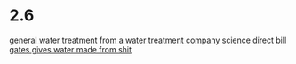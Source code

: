 # 2.6
[general water treatment](https://bio.libretexts.org/Sandboxes/tholmberg_at_nwcc.edu/Introduction_to_Environmental_Science/12%3A_Water_Availability_and_Use/12.5%3A_Water_Treatment)
[from a water treatment company](https://aosts.com/role-microbes-microorganisms-used-wastewater-sewage-treatment/)
[science direct](https://www.sciencedirect.com/science/article/abs/pii/B9780128168097000051)
[bill gates gives water made from shit](https://www.gatesnotes.com/Omniprocessor-From-Poop-to-Potable)
